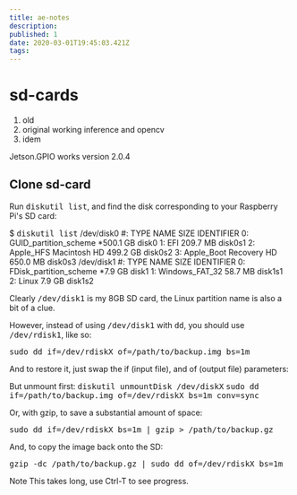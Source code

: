 ```yaml
---
title: ae-notes
description: 
published: 1
date: 2020-03-01T19:45:03.421Z
tags: 
---
```


# sd-cards
1. old
2. original working inference and opencv
3. idem

Jetson.GPIO works version 2.0.4

## Clone sd-card

Run <kbd>diskutil list</kbd>, and find the disk corresponding to your Raspberry Pi's SD card:

$ <kbd>diskutil list</kbd>
/dev/disk0
   #:                       TYPE NAME                    SIZE       IDENTIFIER
   0:      GUID_partition_scheme                        *500.1 GB   disk0
   1:                        EFI                         209.7 MB   disk0s1
   2:                  Apple_HFS Macintosh HD            499.2 GB   disk0s2
   3:                 Apple_Boot Recovery HD             650.0 MB   disk0s3
/dev/disk1
   #:                       TYPE NAME                    SIZE       IDENTIFIER
   0:     FDisk_partition_scheme                        *7.9 GB     disk1
   1:             Windows_FAT_32                         58.7 MB    disk1s1
   2:                      Linux                         7.9 GB     disk1s2

Clearly <kbd>/dev/disk1</kbd> is my 8GB SD card, the Linux partition name is also a bit of a clue.

However, instead of using <kbd>/dev/disk1</kbd> with <kbd>dd</kbd>, you should use <kbd>/dev/rdisk1</kbd>, like so:

<kbd>sudo dd if=/dev/rdiskX of=/path/to/backup.img bs=1m</kbd>

And to restore it, just swap the if (input file), and of (output file) parameters:

But unmount first:
<kbd>diskutil unmountDisk /dev/diskX</kbd>
<kbd>sudo dd if=/path/to/backup.img of=/dev/rdiskX bs=1m conv=sync</kbd> 

Or, with gzip, to save a substantial amount of space:

<kbd>sudo dd if=/dev/rdiskX bs=1m | gzip > /path/to/backup.gz</kbd>

And, to copy the image back onto the SD:

<kbd>gzip -dc /path/to/backup.gz | sudo dd of=/dev/rdiskX bs=1m</kbd>

Note
This takes long, use Ctrl-T to see progress.